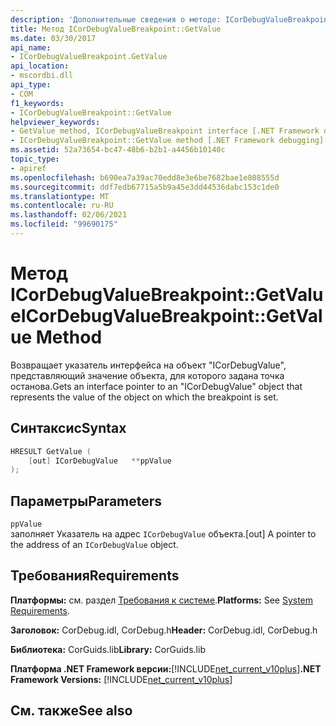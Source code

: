 ```yaml
---
description: 'Дополнительные сведения о методе: ICorDebugValueBreakpoint:: GetValue'
title: Метод ICorDebugValueBreakpoint::GetValue
ms.date: 03/30/2017
api_name:
- ICorDebugValueBreakpoint.GetValue
api_location:
- mscordbi.dll
api_type:
- COM
f1_keywords:
- ICorDebugValueBreakpoint::GetValue
helpviewer_keywords:
- GetValue method, ICorDebugValueBreakpoint interface [.NET Framework debugging]
- ICorDebugValueBreakpoint::GetValue method [.NET Framework debugging]
ms.assetid: 52a73654-bc47-48b6-b2b1-a4456b10140c
topic_type:
- apiref
ms.openlocfilehash: b690ea7a39ac70edd8e3e6be7682bae1e808555d
ms.sourcegitcommit: ddf7edb67715a5b9a45e3dd44536dabc153c1de0
ms.translationtype: MT
ms.contentlocale: ru-RU
ms.lasthandoff: 02/06/2021
ms.locfileid: "99690175"
---
```

# <a name="icordebugvaluebreakpointgetvalue-method"></a><span data-ttu-id="048a3-103">Метод ICorDebugValueBreakpoint::GetValue</span><span class="sxs-lookup"><span data-stu-id="048a3-103">ICorDebugValueBreakpoint::GetValue Method</span></span>

<span data-ttu-id="048a3-104">Возвращает указатель интерфейса на объект "ICorDebugValue", представляющий значение объекта, для которого задана точка останова.</span><span class="sxs-lookup"><span data-stu-id="048a3-104">Gets an interface pointer to an "ICorDebugValue" object that represents the value of the object on which the breakpoint is set.</span></span>  
  
## <a name="syntax"></a><span data-ttu-id="048a3-105">Синтаксис</span><span class="sxs-lookup"><span data-stu-id="048a3-105">Syntax</span></span>  
  
```cpp  
HRESULT GetValue (  
    [out] ICorDebugValue   **ppValue  
);  
```  
  
## <a name="parameters"></a><span data-ttu-id="048a3-106">Параметры</span><span class="sxs-lookup"><span data-stu-id="048a3-106">Parameters</span></span>  

 `ppValue`  
 <span data-ttu-id="048a3-107">заполняет Указатель на адрес `ICorDebugValue` объекта.</span><span class="sxs-lookup"><span data-stu-id="048a3-107">[out] A pointer to the address of an `ICorDebugValue` object.</span></span>  
  
## <a name="requirements"></a><span data-ttu-id="048a3-108">Требования</span><span class="sxs-lookup"><span data-stu-id="048a3-108">Requirements</span></span>  

 <span data-ttu-id="048a3-109">**Платформы:** см. раздел [Требования к системе](../../get-started/system-requirements.md).</span><span class="sxs-lookup"><span data-stu-id="048a3-109">**Platforms:** See [System Requirements](../../get-started/system-requirements.md).</span></span>  
  
 <span data-ttu-id="048a3-110">**Заголовок:** CorDebug.idl, CorDebug.h</span><span class="sxs-lookup"><span data-stu-id="048a3-110">**Header:** CorDebug.idl, CorDebug.h</span></span>  
  
 <span data-ttu-id="048a3-111">**Библиотека:** CorGuids.lib</span><span class="sxs-lookup"><span data-stu-id="048a3-111">**Library:** CorGuids.lib</span></span>  
  
 <span data-ttu-id="048a3-112">**Платформа .NET Framework версии:**[!INCLUDE[net_current_v10plus](../../../../includes/net-current-v10plus-md.md)]</span><span class="sxs-lookup"><span data-stu-id="048a3-112">**.NET Framework Versions:** [!INCLUDE[net_current_v10plus](../../../../includes/net-current-v10plus-md.md)]</span></span>  
  
## <a name="see-also"></a><span data-ttu-id="048a3-113">См. также</span><span class="sxs-lookup"><span data-stu-id="048a3-113">See also</span></span>
